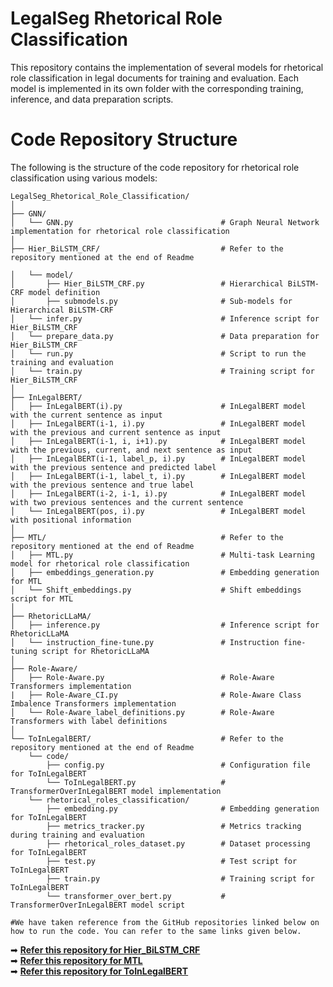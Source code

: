 # LegalSeg Rhetorical Role Classification

This repository contains the implementation of several models for rhetorical role classification in legal documents for training and evaluation. Each model is implemented in its own folder with the corresponding training, inference, and data preparation scripts.


# Code Repository Structure

The following is the structure of the code repository for rhetorical role classification using various models:

```plaintext
LegalSeg_Rhetorical_Role_Classification/
│
├── GNN/
│   └── GNN.py                                 # Graph Neural Network implementation for rhetorical role classification
│
├── Hier_BiLSTM_CRF/                           # Refer to the repository mentioned at the end of Readme

│   └── model/
│       ├── Hier_BiLSTM_CRF.py                 # Hierarchical BiLSTM-CRF model definition
│       ├── submodels.py                       # Sub-models for Hierarchical BiLSTM-CRF
│   └── infer.py                               # Inference script for Hier_BiLSTM_CRF
│   └── prepare_data.py                        # Data preparation for Hier_BiLSTM_CRF
│   └── run.py                                 # Script to run the training and evaluation
│   └── train.py                               # Training script for Hier_BiLSTM_CRF
│
├── InLegalBERT/
│   ├── InLegalBERT(i).py                      # InLegalBERT model with the current sentence as input
│   ├── InLegalBERT(i-1, i).py                 # InLegalBERT model with the previous and current sentence as input
│   ├── InLegalBERT(i-1, i, i+1).py            # InLegalBERT model with the previous, current, and next sentence as input
│   ├── InLegalBERT(i-1, label_p, i).py        # InLegalBERT model with the previous sentence and predicted label
│   ├── InLegalBERT(i-1, label_t, i).py        # InLegalBERT model with the previous sentence and true label
│   ├── InLegalBERT(i-2, i-1, i).py            # InLegalBERT model with two previous sentences and the current sentence
│   └── InLegalBERT(pos, i).py                 # InLegalBERT model with positional information
│
├── MTL/                                       # Refer to the repository mentioned at the end of Readme
│   ├── MTL.py                                 # Multi-task Learning model for rhetorical role classification
│   ├── embeddings_generation.py               # Embedding generation for MTL
│   └── Shift_embeddings.py                    # Shift embeddings script for MTL
│
├── RhetoricLLaMA/
│   ├── inference.py                           # Inference script for RhetoricLLaMA
│   └── instruction_fine-tune.py               # Instruction fine-tuning script for RhetoricLLaMA
│
├── Role-Aware/
│   ├── Role-Aware.py                          # Role-Aware Transformers implementation
|   ├── Role-Aware_CI.py                       # Role-Aware Class Imbalence Transformers implementation
│   └── Role-Aware_label_definitions.py        # Role-Aware Transformers with label definitions
│
└── ToInLegalBERT/                             # Refer to the repository mentioned at the end of Readme
    └── code/
        ├── config.py                          # Configuration file for ToInLegalBERT
        └── ToInLegalBERT.py                   # TransformerOverInLegalBERT model implementation
    └── rhetorical_roles_classification/
        ├── embedding.py                       # Embedding generation for ToInLegalBERT
        ├── metrics_tracker.py                 # Metrics tracking during training and evaluation
        ├── rhetorical_roles_dataset.py        # Dataset processing for ToInLegalBERT
        ├── test.py                            # Test script for ToInLegalBERT
        ├── train.py                           # Training script for ToInLegalBERT
        └── transformer_over_bert.py           # TransformerOverInLegalBERT model script

#We have taken reference from the GitHub repositories linked below on how to run the code. You can refer to the same links given below.
```
➡ **[Refer this repository for Hier_BiLSTM_CRF](https://github.com/Law-AI/semantic-segmentation)**  
➡ **[Refer this repository for MTL](https://github.com/Exploration-Lab/Rhetorical-Roles)**  
➡ **[Refer this repository for ToInLegalBERT](https://github.com/GM862001/RhetoricalRolesClassification)**  

